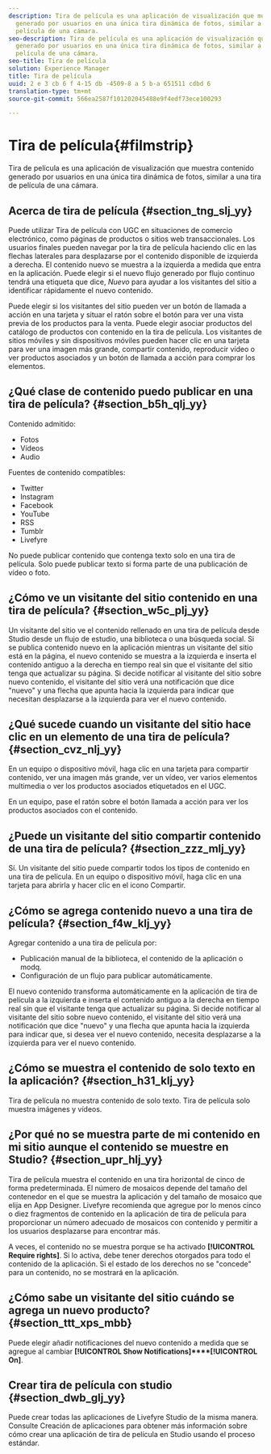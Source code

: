 ```yaml
---
description: Tira de película es una aplicación de visualización que muestra contenido
  generado por usuarios en una única tira dinámica de fotos, similar a una tira de
  película de una cámara.
seo-description: Tira de película es una aplicación de visualización que muestra contenido
  generado por usuarios en una única tira dinámica de fotos, similar a una tira de
  película de una cámara.
seo-title: Tira de película
solution: Experience Manager
title: Tira de película
uuid: 2 e 3 cb 6 f 4-15 db -4509-8 a 5 b-a 651511 cdbd 6
translation-type: tm+mt
source-git-commit: 566ea2587f101202045488e9f4edf73ece100293

---
```



# Tira de película{#filmstrip}

Tira de película es una aplicación de visualización que muestra contenido generado por usuarios en una única tira dinámica de fotos, similar a una tira de película de una cámara.

## Acerca de tira de película {#section_tng_slj_yy}

Puede utilizar Tira de película con UGC en situaciones de comercio electrónico, como páginas de productos o sitios web transaccionales. Los usuarios finales pueden navegar por la tira de película haciendo clic en las flechas laterales para desplazarse por el contenido disponible de izquierda a derecha. El contenido nuevo se muestra a la izquierda a medida que entra en la aplicación. Puede elegir si el nuevo flujo generado por flujo continuo tendrá una etiqueta que dice, *Nuevo* para ayudar a los visitantes del sitio a identificar rápidamente el nuevo contenido.

Puede elegir si los visitantes del sitio pueden ver un botón de llamada a acción en una tarjeta y situar el ratón sobre el botón para ver una vista previa de los productos para la venta. Puede elegir asociar productos del catálogo de productos con contenido en la tira de película. Los visitantes de sitios móviles y sin dispositivos móviles pueden hacer clic en una tarjeta para ver una imagen más grande, compartir contenido, reproducir vídeo o ver productos asociados y un botón de llamada a acción para comprar los elementos.

## ¿Qué clase de contenido puedo publicar en una tira de película? {#section_b5h_qlj_yy}

Contenido admitido:

* Fotos
* Vídeos
* Audio

Fuentes de contenido compatibles:

* Twitter
* Instagram
* Facebook
* YouTube
* RSS
* Tumblr
* Livefyre

No puede publicar contenido que contenga texto solo en una tira de película. Solo puede publicar texto si forma parte de una publicación de vídeo o foto.

## ¿Cómo ve un visitante del sitio contenido en una tira de película? {#section_w5c_plj_yy}

Un visitante del sitio ve el contenido rellenado en una tira de película desde Studio desde un flujo de estudio, una biblioteca o una búsqueda social. Si se publica contenido nuevo en la aplicación mientras un visitante del sitio está en la página, el nuevo contenido se muestra a la izquierda e inserta el contenido antiguo a la derecha en tiempo real sin que el visitante del sitio tenga que actualizar su página. Si decide notificar al visitante del sitio sobre nuevo contenido, el visitante del sitio verá una notificación que dice "nuevo" y una flecha que apunta hacia la izquierda para indicar que necesitan desplazarse a la izquierda para ver el nuevo contenido.

## ¿Qué sucede cuando un visitante del sitio hace clic en un elemento de una tira de película? {#section_cvz_nlj_yy}

En un equipo o dispositivo móvil, haga clic en una tarjeta para compartir contenido, ver una imagen más grande, ver un vídeo, ver varios elementos multimedia o ver los productos asociados etiquetados en el UGC.

En un equipo, pase el ratón sobre el botón llamada a acción para ver los productos asociados con el contenido.

## ¿Puede un visitante del sitio compartir contenido de una tira de película? {#section_zzz_mlj_yy}

Sí. Un visitante del sitio puede compartir todos los tipos de contenido en una tira de película. En un equipo o dispositivo móvil, haga clic en una tarjeta para abrirla y hacer clic en el icono Compartir.

## ¿Cómo se agrega contenido nuevo a una tira de película? {#section_f4w_klj_yy}

Agregar contenido a una tira de película por:

* Publicación manual de la biblioteca, el contenido de la aplicación o modq.
* Configuración de un flujo para publicar automáticamente.

El nuevo contenido transforma automáticamente en la aplicación de tira de película a la izquierda e inserta el contenido antiguo a la derecha en tiempo real sin que el visitante tenga que actualizar su página. Si decide notificar al visitante del sitio sobre nuevo contenido, el visitante del sitio verá una notificación que dice "nuevo" y una flecha que apunta hacia la izquierda para indicar que, si desea ver el nuevo contenido, necesita desplazarse a la izquierda para ver el nuevo contenido.

## ¿Cómo se muestra el contenido de solo texto en la aplicación? {#section_h31_klj_yy}

Tira de película no muestra contenido de solo texto. Tira de película solo muestra imágenes y vídeos.

## ¿Por qué no se muestra parte de mi contenido en mi sitio aunque el contenido se muestre en Studio? {#section_upr_hlj_yy}

Tira de película muestra el contenido en una tira horizontal de cinco de forma predeterminada. El número de mosaicos depende del tamaño del contenedor en el que se muestra la aplicación y del tamaño de mosaico que elija en App Designer. Livefyre recomienda que agregue por lo menos cinco o diez fragmentos de contenido en la aplicación de tira de película para proporcionar un número adecuado de mosaicos con contenido y permitir a los usuarios desplazarse para encontrar más.

A veces, el contenido no se muestra porque se ha activado **[!UICONTROL Require rights]**. Si lo activa, debe tener derechos otorgados para todo el contenido de la aplicación. Si el estado de los derechos no se "concede" para un contenido, no se mostrará en la aplicación.

## ¿Cómo sabe un visitante del sitio cuándo se agrega un nuevo producto? {#section_ttt_xps_mbb}

Puede elegir añadir notificaciones del nuevo contenido a medida que se agregue al cambiar **[!UICONTROL Show Notifications]****[!UICONTROL On]**.

## Crear tira de película con studio {#section_dwb_glj_yy}

Puede crear todas las aplicaciones de Livefyre Studio de la misma manera. Consulte Creación de aplicaciones para obtener más información sobre cómo crear una aplicación de tira de película en Studio usando el proceso estándar.
